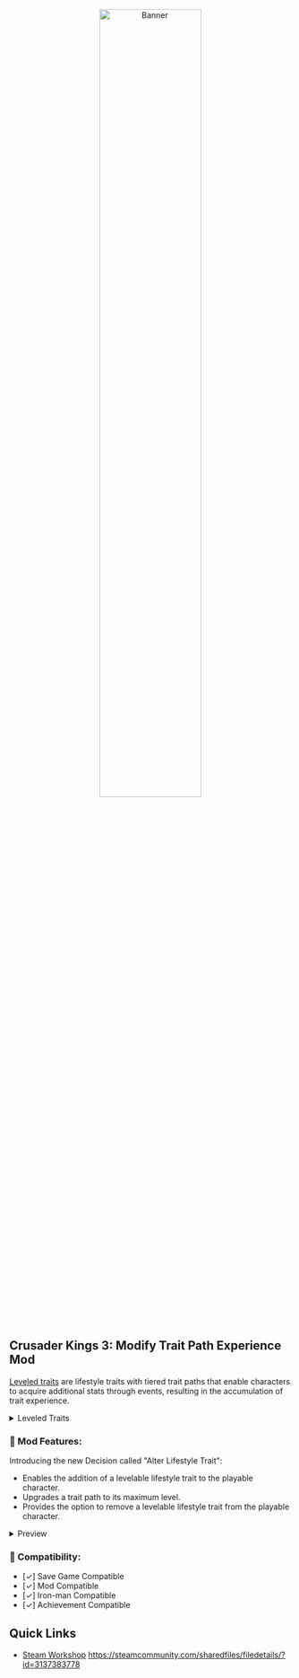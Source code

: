 <div align="center">
  <img src="https://i.imgur.com/DQtfq12.png" alt="Banner" width="60%" height="60%">
</div>

## Crusader Kings 3: Modify Trait Path Experience Mod

[Leveled traits](https://ck3.paradoxwikis.com/Traits#Leveled_traits) are lifestyle traits with tiered trait paths that enable characters to acquire additional stats through events, resulting in the accumulation of trait experience.

<details>
  <summary>Leveled Traits</summary>

    - Blademaster
    - Reveler
    - Physician
    - Pilgrim
    - Mystic
    - Hunter
    - Traveler
    - Hastiluder

</details>


### 🔧 Mod Features:

Introducing the new Decision called "Alter Lifestyle Trait":

- Enables the addition of a levelable lifestyle trait to the playable character.
- Upgrades a trait path to its maximum level.
- Provides the option to remove a levelable lifestyle trait from the playable character.

<details>
  <summary>Preview</summary>
  <div align="center">
    <img src="https://i.imgur.com/lY0YtPf.gif" alt="Preview" width="80%" height="80%">
  </div>
</details>

### 🔗 Compatibility:

- [✓] Save Game Compatible
- [✓] Mod Compatible
- [✓] Iron-man Compatible
- [✓] Achievement Compatible

## Quick Links

- [Steam Workshop](#) https://steamcommunity.com/sharedfiles/filedetails/?id=3137383778